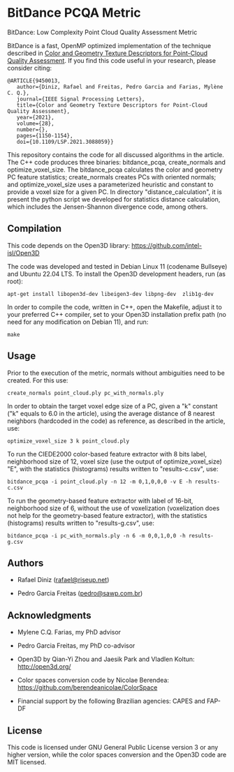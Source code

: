 # BitDance PCQA Metric

BitDance: Low Complexity Point Cloud Quality Assessment Metric

BitDance is a fast, OpenMP optimized implementation of the technique described in
[Color and Geometry Texture Descriptors for Point-Cloud Quality Assessment](2021_SLP_Rafael.pdf).
If you find this code useful in your research, please consider citing:

   ```
   @ARTICLE{9450013,
      author={Diniz, Rafael and Freitas, Pedro Garcia and Farias, Mylène C. Q.},
      journal={IEEE Signal Processing Letters}, 
      title={Color and Geometry Texture Descriptors for Point-Cloud Quality Assessment}, 
      year={2021},
      volume={28},
      number={},
      pages={1150-1154},
      doi={10.1109/LSP.2021.3088059}}
   ```

This repository contains the code for all discussed algorithms in the article. The C++ code produces
three binaries: bitdance_pcqa, create_normals and optimize_voxel_size. The bitdance_pcqa calculates
the color and geometry PC feature statistics; create_normals creates PCs with oriented normals; and
optimize_voxel_size uses a parameterized heuristic and constant to provide a voxel size for a given
PC. In directory "distance_calculation", it is present the python script we developed for statistics
distance calculation, which includes the Jensen-Shannon divergence code, among others.


## Compilation

This code depends on the Open3D library: https://github.com/intel-isl/Open3D

The code was developed and tested in Debian Linux 11 (codename Bullseye) and
Ubuntu 22.04 LTS. To install
the Open3D development headers, run (as root):

    apt-get install libopen3d-dev libeigen3-dev libpng-dev  zlib1g-dev

In order to compile the code, written in C++, open the Makefile, adjust it to your preferred C++
compiler, set to your Open3D installation prefix path (no need for any modification on Debian 11),
and run:

    make


## Usage

Prior to the execution of the metric, normals without ambiguities need to be created. For this use:

    create_normals point_cloud.ply pc_with_normals.ply

In order to obtain the target voxel edge size of a PC, given a "k" constant ("k" equals to 6.0 in
the article), using the average distance of 8 nearest neighbors (hardcoded in the code) as
reference, as described in the article, use:

    optimize_voxel_size 3 k point_cloud.ply

To run the CIEDE2000 color-based feature extractor with 8 bits label, neighborhood size of 12,
voxel size (use the output of optimize_voxel_size) "E", with the statistics (histograms) results written to "results-c.csv",  use:

    bitdance_pcqa -i point_cloud.ply -n 12 -m 0,1,0,0,0 -v E -h results-c.csv

To run the geometry-based feature extractor with label of 16-bit, neighborhood size of 6, without the
use of voxelization (voxelization does not help for the geometry-based feature extractor), with
the statistics (histograms) results written to "results-g.csv", use:

    bitdance_pcqa -i pc_with_normals.ply -n 6 -m 0,0,1,0,0 -h results-g.csv


## Authors

- Rafael Diniz (rafael@riseup.net)

- Pedro Garcia Freitas (pedro@sawp.com.br)

## Acknowledgments

- Mylene C.Q. Farias, my PhD advisor

- Pedro Garcia Freitas, my PhD co-advisor

- Open3D by Qian-Yi Zhou and Jaesik Park and Vladlen Koltun: http://open3d.org/

- Color spaces conversion code by Nicolae Berendea: https://github.com/berendeanicolae/ColorSpace

- Financial support by the following Brazilian agencies: CAPES and FAP-DF

## License

This code is licensed under GNU General Public License version 3 or any higher version, while the
color spaces conversion and the Open3D code are MIT licensed.
